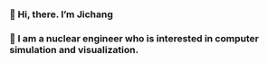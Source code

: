 ### 👋 Hi, there. I’m Jichang

### 👀 I am a nuclear engineer who is interested in computer simulation and visualization.
